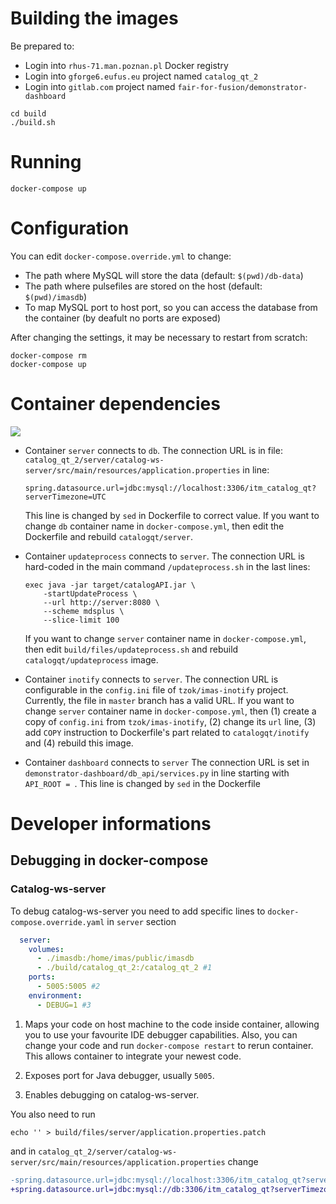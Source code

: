 # Building the images

Be prepared to:

- Login into `rhus-71.man.poznan.pl` Docker registry
- Login into `gforge6.eufus.eu` project named `catalog_qt_2`
- Login into `gitlab.com` project named `fair-for-fusion/demonstrator-dashboard`

```
cd build
./build.sh
```

# Running

```
docker-compose up
```

# Configuration

You can edit `docker-compose.override.yml` to change:

- The path where MySQL will store the data (default: `$(pwd)/db-data`)
- The path where pulsefiles are stored on the host (default: `$(pwd)/imasdb`)
- To map MySQL port to host port, so you can access the database from the container (by deafult no ports are exposed)

After changing the settings, it may be necessary to restart from scratch:

```
docker-compose rm
docker-compose up
```

# Container dependencies

![](dependencies.svg)

-   Container `server` connects to `db`. The connection URL is in file: `catalog_qt_2/server/catalog-ws-server/src/main/resources/application.properties` in line:

    ```
    spring.datasource.url=jdbc:mysql://localhost:3306/itm_catalog_qt?serverTimezone=UTC
    ```

    This line is changed by `sed` in Dockerfile to correct value. If you want to change `db` container name in `docker-compose.yml`, then edit the Dockerfile and rebuild `catalogqt/server`.

-   Container `updateprocess` connects to `server`. The connection URL is hard-coded in the main command `/updateprocess.sh` in the last lines:

    ```
    exec java -jar target/catalogAPI.jar \
        -startUpdateProcess \
        --url http://server:8080 \
        --scheme mdsplus \
        --slice-limit 100
    ```

    If you want to change `server` container name in `docker-compose.yml`, then edit `build/files/updateprocess.sh` and rebuild `catalogqt/updateprocess` image.

-   Container `inotify` connects to `server`. The connection URL is configurable in the `config.ini` file of `tzok/imas-inotify` project. Currently, the file in `master` branch has a valid URL. If you want to change `server` container name in `docker-compose.yml`, then (1) create a copy of `config.ini` from `tzok/imas-inotify`, (2) change its `url` line, (3) add `COPY` instruction to Dockerfile's part related to `catalogqt/inotify` and (4) rebuild this image.

-   Container `dashboard` connects to `server` The connection URL is set in `demonstrator-dashboard/db_api/services.py` in line starting with `API_ROOT = `. This line is changed by `sed` in the Dockerfile

# Developer informations

## Debugging in docker-compose

### Catalog-ws-server

To debug catalog-ws-server you need to add specific lines to `docker-compose.override.yaml` in `server` section

```yaml
  server:
    volumes:
      - ./imasdb:/home/imas/public/imasdb
      - ./build/catalog_qt_2:/catalog_qt_2 #1
    ports:
      - 5005:5005 #2
    environment: 
      - DEBUG=1 #3
```

1. Maps your code on host machine to the code inside container, allowing you to use your favourite IDE debugger capabilities. Also, you can change your code and run `docker-compose restart` to rerun container. This allows container to integrate your newest code.

2. Exposes port for Java debugger, usually `5005`.

3. Enables debugging on catalog-ws-server.

You also need to run 

`echo '' > build/files/server/application.properties.patch`

and in `catalog_qt_2/server/catalog-ws-server/src/main/resources/application.properties` change

```diff
-spring.datasource.url=jdbc:mysql://localhost:3306/itm_catalog_qt?serverTimezone=UTC
+spring.datasource.url=jdbc:mysql://db:3306/itm_catalog_qt?serverTimezone=UTC
```

